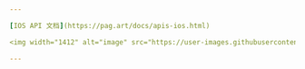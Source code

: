 ```yaml
---

[IOS API 文档](https://pag.art/docs/apis-ios.html)

<img width="1412" alt="image" src="https://user-images.githubusercontent.com/24289349/228228580-65358213-ef55-454d-b795-80a41b2e243f.png">

---
```




